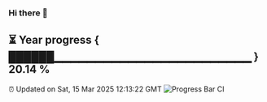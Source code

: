 ### Hi there 👋
⏳ Year progress { ██████▁▁▁▁▁▁▁▁▁▁▁▁▁▁▁▁▁▁▁▁▁▁▁▁ } 20.14 %
---
⏰ Updated on Sat, 15 Mar 2025 12:13:22 GMT
![Progress Bar CI](https://github.com/Moyi321/Moyi321/workflows/Progress%20Bar%20CI/badge.svg)
